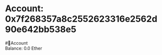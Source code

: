 
Account: 0x7f268357a8c2552623316e2562d90e642bb538e5
===================================================
  
#📜Account  
Balance: 0.0 Ether